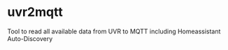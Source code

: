 # uvr2mqtt
Tool to read all available data from UVR to MQTT including Homeassistant Auto-Discovery 

